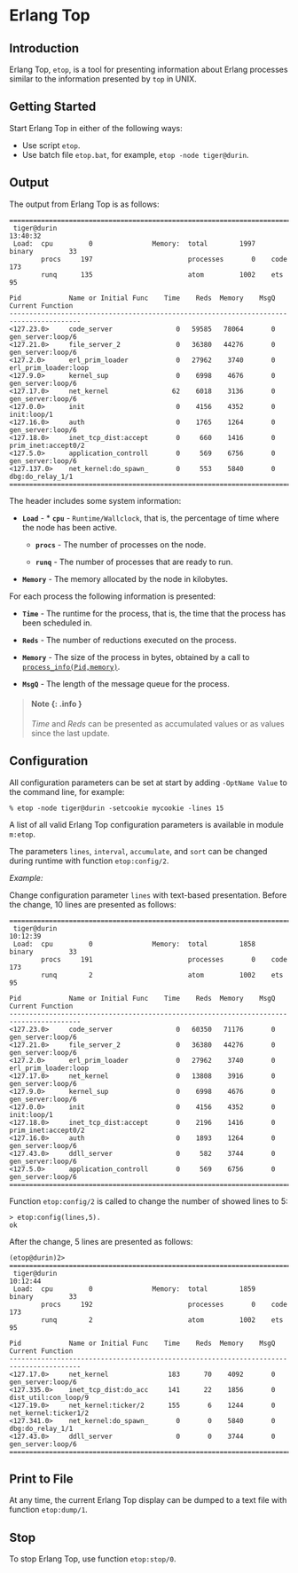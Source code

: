 <!--
%CopyrightBegin%

Copyright Ericsson AB 2023-2024. All Rights Reserved.

Licensed under the Apache License, Version 2.0 (the "License");
you may not use this file except in compliance with the License.
You may obtain a copy of the License at

    http://www.apache.org/licenses/LICENSE-2.0

Unless required by applicable law or agreed to in writing, software
distributed under the License is distributed on an "AS IS" BASIS,
WITHOUT WARRANTIES OR CONDITIONS OF ANY KIND, either express or implied.
See the License for the specific language governing permissions and
limitations under the License.

%CopyrightEnd%
-->
# Erlang Top

## Introduction

Erlang Top, `etop`, is a tool for presenting information about Erlang processes
similar to the information presented by `top` in UNIX.

## Getting Started

Start Erlang Top in either of the following ways:

- Use script `etop`.
- Use batch file `etop.bat`, for example, `etop -node tiger@durin`.

## Output

The output from Erlang Top is as follows:

```text
========================================================================================
 tiger@durin                                                               13:40:32
 Load:  cpu         0               Memory:  total        1997    binary         33
        procs     197                        processes       0    code          173
        runq      135                        atom         1002    ets            95

Pid            Name or Initial Func    Time    Reds  Memory    MsgQ Current Function
----------------------------------------------------------------------------------------
<127.23.0>     code_server                0   59585   78064       0 gen_server:loop/6
<127.21.0>     file_server_2              0   36380   44276       0 gen_server:loop/6
<127.2.0>      erl_prim_loader            0   27962    3740       0 erl_prim_loader:loop
<127.9.0>      kernel_sup                 0    6998    4676       0 gen_server:loop/6
<127.17.0>     net_kernel                62    6018    3136       0 gen_server:loop/6
<127.0.0>      init                       0    4156    4352       0 init:loop/1
<127.16.0>     auth                       0    1765    1264       0 gen_server:loop/6
<127.18.0>     inet_tcp_dist:accept       0     660    1416       0 prim_inet:accept0/2
<127.5.0>      application_controll       0     569    6756       0 gen_server:loop/6
<127.137.0>    net_kernel:do_spawn_       0     553    5840       0 dbg:do_relay_1/1
========================================================================================
```

The header includes some system information:

- **`Load`** - \* **`cpu`** - `Runtime/Wallclock`, that is, the percentage of
  time where the node has been active.

  - **`procs`** - The number of processes on the node.

  - **`runq`** - The number of processes that are ready to run.

- **`Memory`** - The memory allocated by the node in kilobytes.

For each process the following information is presented:

- **`Time`** - The runtime for the process, that is, the time that the process
  has been scheduled in.

- **`Reds`** - The number of reductions executed on the process.

- **`Memory`** - The size of the process in bytes, obtained by a call to
  [`process_info(Pid,memory)`](`process_info/2`).

- **`MsgQ`** - The length of the message queue for the process.

> #### Note {: .info }
>
> _Time_ and _Reds_ can be presented as accumulated values or as values since
> the last update.

## Configuration

All configuration parameters can be set at start by adding `-OptName Value` to
the command line, for example:

```text
% etop -node tiger@durin -setcookie mycookie -lines 15
```

A list of all valid Erlang Top configuration parameters is available in module
`m:etop`.

The parameters `lines`, `interval`, `accumulate`, and `sort` can be changed
during runtime with function `etop:config/2`.

_Example:_

Change configuration parameter `lines` with text-based presentation. Before the
change, 10 lines are presented as follows:

```text
========================================================================================
 tiger@durin                                                               10:12:39
 Load:  cpu         0               Memory:  total        1858    binary         33
        procs     191                        processes       0    code          173
        runq        2                        atom         1002    ets            95

Pid            Name or Initial Func    Time    Reds  Memory    MsgQ Current Function
----------------------------------------------------------------------------------------
<127.23.0>     code_server                0   60350   71176       0 gen_server:loop/6
<127.21.0>     file_server_2              0   36380   44276       0 gen_server:loop/6
<127.2.0>      erl_prim_loader            0   27962    3740       0 erl_prim_loader:loop
<127.17.0>     net_kernel                 0   13808    3916       0 gen_server:loop/6
<127.9.0>      kernel_sup                 0    6998    4676       0 gen_server:loop/6
<127.0.0>      init                       0    4156    4352       0 init:loop/1
<127.18.0>     inet_tcp_dist:accept       0    2196    1416       0 prim_inet:accept0/2
<127.16.0>     auth                       0    1893    1264       0 gen_server:loop/6
<127.43.0>     ddll_server                0     582    3744       0 gen_server:loop/6
<127.5.0>      application_controll       0     569    6756       0 gen_server:loop/6
========================================================================================
```

Function `etop:config/2` is called to change the number of showed lines to 5:

```text
> etop:config(lines,5).
ok
```

After the change, 5 lines are presented as follows:

```text
(etop@durin)2>
========================================================================================
 tiger@durin                                                               10:12:44
 Load:  cpu         0               Memory:  total        1859    binary         33
        procs     192                        processes       0    code          173
        runq        2                        atom         1002    ets            95

Pid            Name or Initial Func    Time    Reds  Memory    MsgQ Current Function
----------------------------------------------------------------------------------------
<127.17.0>     net_kernel               183      70    4092       0 gen_server:loop/6
<127.335.0>    inet_tcp_dist:do_acc     141      22    1856       0 dist_util:con_loop/9
<127.19.0>     net_kernel:ticker/2      155       6    1244       0 net_kernel:ticker1/2
<127.341.0>    net_kernel:do_spawn_       0       0    5840       0 dbg:do_relay_1/1
<127.43.0>     ddll_server                0       0    3744       0 gen_server:loop/6
========================================================================================
```

## Print to File

At any time, the current Erlang Top display can be dumped to a text file with
function `etop:dump/1`.

## Stop

To stop Erlang Top, use function `etop:stop/0`.
